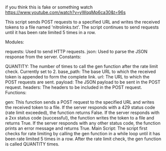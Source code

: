 if you think this is fake or something watch https://www.youtube.com/watch?v=yWqqMp6ca30&t=96s

This script sends POST requests to a specified URL and writes the received tokens to a file named 'nitrolinks.txt'. The script continues to send requests until it has been rate limited 5 times in a row.

Modules:

requests: Used to send HTTP requests.
json: Used to parse the JSON response from the server.
Constants:

QUANTITY: The number of times to call the gen function after the rate limit check. Currently set to 2.
base_path: The base URL to which the received token is appended to form the complete link.
url: The URL to which the POST requests are sent.
payload: The JSON payload to be sent in the POST request.
headers: The headers to be included in the POST request.
Functions:

gen: This function sends a POST request to the specified URL and writes the received token to a file. If the server responds with a 429 status code (rate limit exceeded), the function returns False. If the server responds with a 2xx status code (successful), the function writes the token to a file and returns True. If the server responds with any other status code, the function prints an error message and returns True.
Main Script: The script first checks for rate limiting by calling the gen function in a while loop until it has been rate limited 5 times in a row. After the rate limit check, the gen function is called QUANTITY times.
